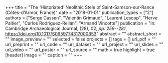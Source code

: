 +++
title = "The ‘Historiated’ Neolithic Stele of Saint-Samson-sur-Rance (Côtes-d'Armor, France)"
date = "2018-01-01"
publication_types = ["2"]
authors = ["Serge Cassen", "Valentin Grimaud", "Laurent Lescop", "Herve Paitier", "Carlos Rodríguez-Rellán", "Armand Vincotte"]
publication = "In: Cambridge Archaeological Journal, (28), 02, _pp. 259--281_, https://doi.org/10.1017/S0959774317000853"
abstract = ""
abstract_short = ""
image_preview = ""
selected = false
projects = []
tags = []
url_pdf = ""
url_preprint = ""
url_code = ""
url_dataset = ""
url_project = ""
url_slides = ""
url_video = ""
url_poster = ""
url_source = ""
math = true
highlight = true
[header]
image = ""
caption = ""
+++

